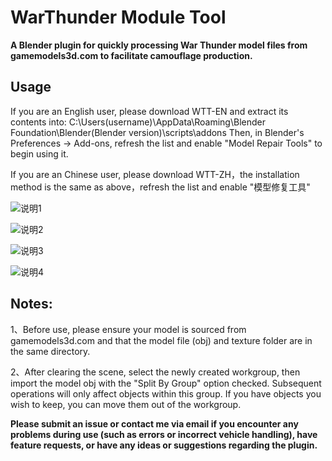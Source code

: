 # WarThunder Module Tool

**A Blender plugin for quickly processing War Thunder model files from gamemodels3d.com to facilitate camouflage production.**

## Usage

If you are an English user, please download WTT-EN and extract its contents into:  C:\Users\(username)\AppData\Roaming\Blender Foundation\Blender\(Blender version)\scripts\addons
Then, in Blender's Preferences → Add-ons, refresh the list and enable "Model Repair Tools" to begin using it.

If you are an Chinese user, please download WTT-ZH，the installation method is the same as above，refresh the list and enable "模型修复工具"

![说明1](https://github.com/user-attachments/assets/62335266-e082-4b4d-80bb-214019c986a1)

![说明2](https://github.com/user-attachments/assets/c32340f6-eaa2-4c0a-8d5b-7b4fcc9082eb)

![说明3](https://github.com/user-attachments/assets/132513e0-09f4-4f38-b266-09c3bc9ba254)

![说明4](https://github.com/user-attachments/assets/dd26f838-3735-4bc4-b1ff-2bcc1b56d111)



## Notes:

1、Before use, please ensure your model is sourced from gamemodels3d.com and that the model file (obj) and texture folder are in the same directory.

2、After clearing the scene, select the newly created workgroup, then import the model obj with the "Split By Group" option checked. Subsequent operations will only affect objects within this group. If you have objects you wish to keep, you can move them out of the workgroup.




**Please submit an issue or contact me via email if you encounter any problems during use (such as errors or incorrect vehicle handling), have feature requests, or have any ideas or suggestions regarding the plugin.**

